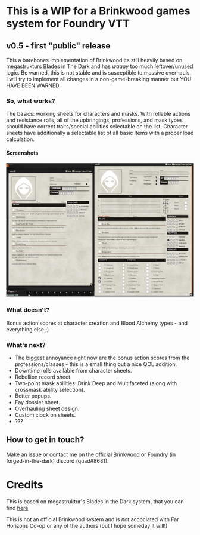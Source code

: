 # This is a WIP for a Brinkwood games system for Foundry VTT

## v0.5 - first "public" release

This a barebones implementation of Brinkwood its still heavily based on megastrukturs Blades in The Dark and has *waaay* too much leftover/unused logic.
Be warned, this is not stable and is susceptible to massive overhauls, I will try to implement all changes in a non-game-breaking manner but YOU HAVE BEEN WARNED.

### So, what works?
The basics: working sheets for characters and masks. With rollable actions and resistance rolls, all of the upbringings, professions, and mask types should have correct traits/special abilities selectable on the list. Character sheets have additionally a selectable list of all basic items with a proper load calculation.

#### Screenshots

![image](./images/brinkwood_sheets.png)

### What doesn't?
Bonus action scores at character creation and Blood Alchemy types - and everything else ;)

### What's next?
- The biggest annoyance right now are the bonus action scores from the professions/classes - this is a small thing but a nice QOL addition.
- Downtime rolls available from character sheets.
- Rebellion record sheet.
- Two-point mask abilities: Drink Deep and Multifaceted (along with crossmask ability selection).
- Better popups.
- Fay dossier sheet.
- Overhauling sheet design.
- Custom clock on sheets.
- ???


## How to get in touch?
Make an issue or contact me on the official Brinkwood or Foundry (in forged-in-the-dark) discord (quad#8681).

# Credits

This is based on megastruktur's Blades in the Dark system, that you can find [here](https://github.com/megastruktur/foundryvtt-blades-in-the-dark)

This is not an official Brinkwood system and is *not* accociated with Far Horizons Co-op or any of the authors (but I hope someday it will!) 

